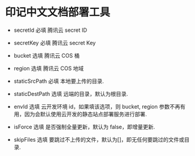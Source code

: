 # 印记中文文档部署工具

- secretId
  必填
  腾讯云 secret ID

- secretKey
  必填
  腾讯云 secret Key

- bucket
  选填
  腾讯云 COS 桶

- region
  选填
  腾讯云 COS 地域

- staticSrcPath
  必填
  本地要上传的目录.

- staticDestPath
  选填
  远端的目录，默认为根目录.

- envId
  选填
  云开发环境 id，如果填该选项，则 bucket, region 参数不再有用，因为会默认使用云开发的静态站点部署服务进行部署.

- isForce
  选填
  是否强制全量更新，默认为 false，即增量更新.

- skipFiles
  选填
  要跳过不上传的文件，默认为[]，即无任何要跳过的文件或目录.
